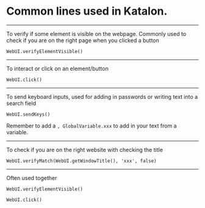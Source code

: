 # Common lines used in Katalon. 
---

To verify if some element is visible on the webpage. Commonly used to check if you are on the right page when you clicked a button 

`WebUI.verifyElementVisible()`

---

To interact or click on an element/button

`WebUI.click()`

---

To send keyboard inputs, used for adding in passwords or writing text into a search field

`WebUI.sendKeys()`

Remember to add a `, GlobalVariable.xxx` to add in your text from a variable. 

---

To check if you are on the right website with checking the title

`WebUI.verifyMatch(WebUI.getWindowTitle(), 'xxx', false)`

---

Often used together 

```
WebUI.verifyElementVisible()

WebUI.click()
```
